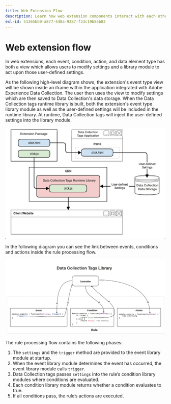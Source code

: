 ```yaml
---
title: Web Extension Flow
description: Learn how web extension components interact with each other at runtime in Adobe Experience Platform Data Collection tags.
exl-id: 51365bb9-a877-448a-9287-f33c19b8ab83
---
```

# Web extension flow

In web extensions, each event, condition, action, and data element type has both a view which allows users to modify settings and a library module to act upon those user-defined settings.

As the following high-level diagram shows, the extension's event type view will be shown inside an iframe within the application integrated with Adobe Experience Data Collection. The user then uses the view to modify settings which are then saved to Data Collection's data storage. When the Data Collection tags runtime library is built, both the extension's event type library module as well as the user-defined settings will be included in the runtime library. At runtime, Data Collection tags will inject the user-defined settings into the library module.

![extension flow diagram](../images/flow/web/extension-flow.png)

In the following diagram you can see the link between events, conditions and actions inside the rule processing flow.

![rule processing flow diagram](../images/flow/web/rule-processing-flow.png)

The rule processing flow contains the following phases:

1. The `settings` and the `trigger` method are provided to the event library module at startup.
2. When the event library module determines the event has occurred, the event library module calls `trigger`.
3. Data Collection tags passes `settings` into the rule’s condition library modules where conditions are evaluated.
4. Each condition library module returns whether a condition evaluates to true.
5. If all conditions pass, the rule’s actions are executed.
